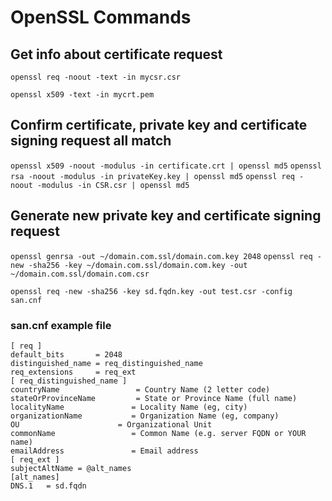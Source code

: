 # OpenSSL Commands

## Get info about certificate request

`openssl req -noout -text -in mycsr.csr`

`openssl x509 -text -in mycrt.pem`

## Confirm certificate, private key and certificate signing request all match

`openssl x509 -noout -modulus -in certificate.crt | openssl md5`
`openssl rsa -noout -modulus -in privateKey.key | openssl md5`
`openssl req -noout -modulus -in CSR.csr | openssl md5`

## Generate new private key and certificate signing request

`openssl genrsa -out ~/domain.com.ssl/domain.com.key 2048`
`openssl req -new -sha256 -key ~/domain.com.ssl/domain.com.key -out ~/domain.com.ssl/domain.com.csr`

`openssl req -new -sha256 -key sd.fqdn.key -out test.csr -config san.cnf`

### san.cnf example file

```
[ req ]
default_bits       = 2048
distinguished_name = req_distinguished_name
req_extensions     = req_ext
[ req_distinguished_name ]
countryName                 = Country Name (2 letter code)
stateOrProvinceName         = State or Province Name (full name)
localityName               = Locality Name (eg, city)
organizationName           = Organization Name (eg, company)
OU                      = Organizational Unit
commonName                 = Common Name (e.g. server FQDN or YOUR name)
emailAddress               = Email address
[ req_ext ]
subjectAltName = @alt_names
[alt_names]
DNS.1   = sd.fqdn
```